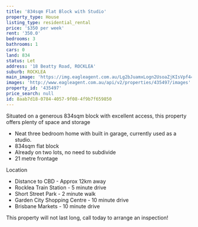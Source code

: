 ```yaml
---
title: '834sqm Flat Block with Studio'
property_type: House
listing_type: residential_rental
price: '$350 per week'
rent: '350.0'
bedrooms: 3
bathrooms: 1
cars: 0
land: 834
status: Let
address: '18 Beatty Road, ROCKLEA'
suburb: ROCKLEA
main_image: 'https://img.eagleagent.com.au/Lg2bJuamxLogn2UsoaZjKIsVpf4=/1280x854/smart/https://s3-us-west-2.amazonaws.com/eagleagent-orig/images/6824941/422321794-image-M.jpg'
images: 'http://www.eagleagent.com.au/api/v2/properties/435497/images'
property_id: '435497'
price_search: null
id: 8aab7d18-0784-4057-9f08-4f9b7f659850
---
```

Situated on a generous 834sqm block with excellent access, this property offers plenty of space and storage

*  Neat three bedroom home with built in garage, currently used as a studio.
*  834sqm flat block
*  Already on two lots, no need to subdivide
*  21 metre frontage

Location
*  Distance to CBD - Approx 12km away
*  Rocklea Train Station - 5 minute drive
*  Short Street Park - 2 minute walk
*  Garden City Shopping Centre  - 10 minute drive
*  Brisbane Markets - 10 minute drive

This property will not last long, call today to arrange an inspection!